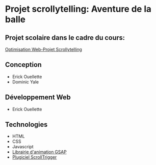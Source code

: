 # Projet scrollytelling: Aventure de la balle

## Projet scolaire dans le cadre du cours:

[Optimisation Web-Projet Scrollytelling](https://tim-montmorency.com/timdoc/582-424MO/projet-scrollytelling/)

## Conception
- Erick Ouellette
- Dominic Yale

## Développement Web
- Erick Ouellette

## Technologies
- HTML
- CSS
- Javascript
- [Librairie d'animation GSAP](https://greensock.com/gsap/)
- [Plugiciel ScrollTrigger](https://greensock.com/scrolltrigger/)
